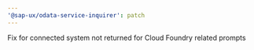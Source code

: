 ```yaml
---
'@sap-ux/odata-service-inquirer': patch
---
```


Fix for connected system not returned for Cloud Foundry related prompts
